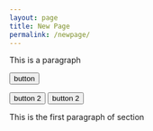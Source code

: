 ```yaml
---
layout: page
title: New Page
permalink: /newpage/
---
```


<p>This is a paragraph</p>
<button>button</button>
</div>

<button>button 2</button>
<button>button 2</button>
<div>
<p>This is the first paragraph of section </p>


